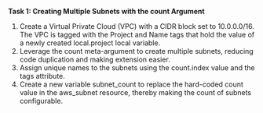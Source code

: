 **Task 1: Creating Multiple Subnets with the count Argument**
1. Create a Virtual Private Cloud (VPC) with a CIDR block set to 10.0.0.0/16. The VPC is tagged with the Project and Name tags that hold the value of a newly created local.project local variable.
2. Leverage the count meta-argument to create multiple subnets, reducing code duplication and making extension easier.
3. Assign unique names to the subnets using the count.index value and the tags attribute.
4. Create a new variable subnet_count to replace the hard-coded count value in the aws_subnet resource, thereby making the count of subnets configurable.
